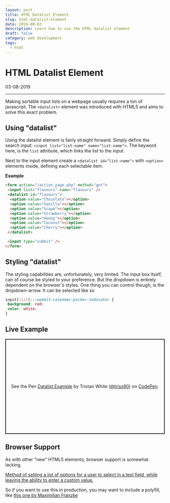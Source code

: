 ```yaml
---
layout: post
title: HTML Datalist Element
slug: html-datalist-element
date: 2019-08-03
description: Learn how to use the HTML datalist element
draft: false
category: web development
tags:
  - html
---
```


# HTML Datalist Element

<p class='timestamp'><time datetime='03-08-2019'>03-08-2019</time></p>
<hr>

Making sortable input lists on a webpage usually requires a ton of javascript.
The `<datalist>` element was introduced with HTML5 and aims to solve this exact problem.

## Using "datalist"

Using the datalist element is fairly straight forward.
Simply define the search input: `<input list="list-name" name="list-name">`.
The keyword here, is the `list` attribute, which links the list to the input.

Next to the input element create a `<datalist id="list-name">` with `<option>` elements inside,
defining each selectable item.

**Example**

```html
<form action="/action_page.php" method="get">
 <input list="flavours" name="flavours" />
 <datalist id="flavours">
  <option value="Chocolate"></option>
  <option value="Vanilla"></option>
  <option value="Grape"></option>
  <option value="Strawberry"></option>
  <option value="Honey"></option>
  <option value="Coconut"></option>
  <option value="Cherry"></option>
 </datalist>

 <input type="submit" />
</form>
```

## Styling "datalist"

The styling capabilities are, unfortunately, very limited. The input box itself, can of course be styled to your preference.
But the dropdown is entirely dependent on the browser's styles.
One thing you can control though, is the dropdown-arrow. It can be selected like so

```css
input[list]::-webkit-calendar-picker-indicator {
 background: red;
 color: white;
}
```

## Live Example

<p class="codepen" data-height="300" data-theme-id="36048" data-default-tab="result" data-user="triss90" data-slug-hash="c59369ea77bf1c6515c1330a1c3ca45b" style="height: 300px; box-sizing: border-box; display: flex; align-items: center; justify-content: center; border: 2px solid; margin: 1em 0; padding: 1em;" data-pen-title="Datalist Example">
  <span>See the Pen <a href="https://codepen.io/triss90/pen/c59369ea77bf1c6515c1330a1c3ca45b/">
  Datalist Example</a> by Tristan  White (<a href="https://codepen.io/triss90">@triss90</a>)
  on <a href="https://codepen.io">CodePen</a>.</span>
</p>
<script async src="https://static.codepen.io/assets/embed/ei.js"></script>

## Browser Support

As with other "new" HTML5 elements, browser support is somewhat lacking.

<p class="ciu_embed" data-feature="datalist" data-periods="future_1,current,past_1,past_2" data-accessible-colours="false">
  <a href="https://caniuse.com/#feat=datalist">Method of setting a list of options for a user to select in a text field, while leaving the ability to enter a custom value.</a>
</p>

<script src="https://cdn.jsdelivr.net/gh/ireade/caniuse-embed/caniuse-embed.min.js"></script>

So if you want to use this in production, you may want to include a polyfill, like
<a href="https://github.com/mfranzke/datalist-polyfill" target="_blank" rel="noopener" title="Datalist Polyfill">this one by Maximilian Franzke</a>
